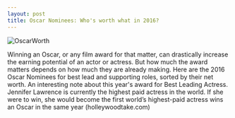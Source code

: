 ```yaml
---
layout: post
title: Oscar Nominees: Who's worth what in 2016?
---
```


![OscarWorth](img/blogs/OscarNom_NetWorth.jpeg)

Winning an Oscar, or any film award for that matter, can drastically increase the earning potential of an actor or actress. But how much the award matters depends on how much they are already making. Here are the 2016 Oscar Nominees for best lead and supporting roles, sorted by their net worth. An interesting note about this year's award for Best Leading Actress. Jennifer Lawrence is currently the highest paid actress in the world. If she were to win, she would become the first world’s highest-paid actress wins an Oscar in the same year (holleywoodtake.com)
